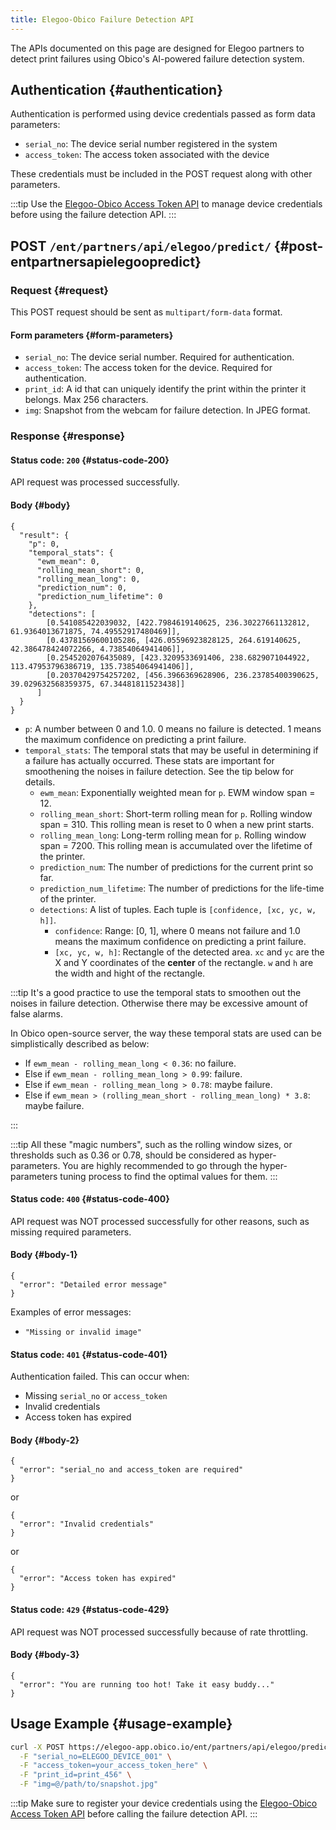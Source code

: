 ```yaml
---
title: Elegoo-Obico Failure Detection API
---
```


The APIs documented on this page are designed for Elegoo partners to detect print failures using Obico's AI-powered failure detection system.

## Authentication {#authentication}

Authentication is performed using device credentials passed as form data parameters:

- `serial_no`: The device serial number registered in the system
- `access_token`: The access token associated with the device

These credentials must be included in the POST request along with other parameters.

:::tip
Use the [Elegoo-Obico Access Token API](./elegoo-obico-access-token.md) to manage device credentials before using the failure detection API.
:::

## POST `/ent/partners/api/elegoo/predict/` {#post-entpartnersapielegoopredict}

### Request {#request}

This POST request should be sent as `multipart/form-data` format.

#### Form parameters {#form-parameters}

- `serial_no`: The device serial number. Required for authentication.
- `access_token`: The access token for the device. Required for authentication.
- `print_id`: A id that can uniquely identify the print within the printer it belongs. Max 256 characters.
- `img`: Snapshot from the webcam for failure detection. In JPEG format.

### Response {#response}

#### Status code: `200` {#status-code-200}

API request was processed successfully.

#### Body {#body}

```
{
  "result": {
    "p": 0,
    "temporal_stats": {
      "ewm_mean": 0,
      "rolling_mean_short": 0,
      "rolling_mean_long": 0,
      "prediction_num": 0,
      "prediction_num_lifetime": 0
    },
    "detections": [
        [0.541085422039032, [422.7984619140625, 236.30227661132812, 61.9364013671875, 74.49552917480469]],
        [0.43781569600105286, [426.05596923828125, 264.619140625, 42.386478424072266, 4.73854064941406]],
        [0.2545202076435089, [423.3209533691406, 238.6829071044922, 113.47953796386719, 135.73854064941406]],
        [0.20370429754257202, [456.3966369628906, 236.23785400390625, 39.029632568359375, 67.34481811523438]]
      ]
  }
}
```

- `p`: A number between 0 and 1.0. 0 means no failure is detected. 1 means the maximum confidence on predicting a print failure.
- `temporal_stats`: The temporal stats that may be useful in determining if a failure has actually occurred. These stats are important for smoothening the noises in failure detection. See the tip below for details.
    - `ewm_mean`: Exponentially weighted mean for `p`. EWM window span = 12.
    - `rolling_mean_short`: Short-term rolling mean for `p`. Rolling window span = 310. This rolling mean is reset to 0 when a new print starts.
    - `rolling_mean_long`: Long-term rolling mean for `p`. Rolling window span = 7200. This rolling mean is accumulated over the lifetime of the printer.
    - `prediction_num`: The number of predictions for the current print so far.
    - `prediction_num_lifetime`: The number of predictions for the life-time of the printer.
  - `detections`: A list of tuples. Each tuple is `[confidence, [xc, yc, w, h]]`.
    - `confidence`: Range: [0, 1], where 0 means not failure and 1.0 means the maximum confidence on predicting a print failure.
    - `[xc, yc, w, h]`: Rectangle of the detected area. `xc` and `yc` are the X and Y coordinates of the **center** of the rectangle. `w` and `h` are the width and hight of the rectangle.

:::tip
It's a good practice to use the temporal stats to smoothen out the noises in failure detection. Otherwise there may be excessive amount of false alarms.

In Obico open-source server, the way these temporal stats are used can be simplistically described as below:


- If `ewm_mean - rolling_mean_long < 0.36`: no failure.
- Else if `ewm_mean - rolling_mean_long > 0.99`: failure.
- Else if `ewm_mean - rolling_mean_long > 0.78`: maybe failure.
- Else if `ewm_mean > (rolling_mean_short - rolling_mean_long) * 3.8`: maybe failure.

:::

:::tip
All these "magic numbers", such as the rolling window sizes, or thresholds such as 0.36 or 0.78, should be considered as hyper-parameters. You are highly recommended to go through the hyper-parameters tuning process to find the optimal values for them.
:::

#### Status code: `400` {#status-code-400}

API request was NOT processed successfully for other reasons, such as missing required parameters.

#### Body {#body-1}

```
{
  "error": "Detailed error message"
}
```

Examples of error messages:
- `"Missing or invalid image"`

#### Status code: `401` {#status-code-401}

Authentication failed. This can occur when:
- Missing `serial_no` or `access_token`
- Invalid credentials
- Access token has expired

#### Body {#body-2}

```
{
  "error": "serial_no and access_token are required"
}
```

or

```
{
  "error": "Invalid credentials"
}
```

or

```
{
  "error": "Access token has expired"
}
```

#### Status code: `429` {#status-code-429}

API request was NOT processed successfully because of rate throttling.

#### Body {#body-3}

```
{
  "error": "You are running too hot! Take it easy buddy..."
}
```

## Usage Example {#usage-example}

```bash
curl -X POST https://elegoo-app.obico.io/ent/partners/api/elegoo/predict/ \
  -F "serial_no=ELEGOO_DEVICE_001" \
  -F "access_token=your_access_token_here" \
  -F "print_id=print_456" \
  -F "img=@/path/to/snapshot.jpg"
```

:::tip
Make sure to register your device credentials using the [Elegoo-Obico Access Token API](./elegoo-obico-access-token.md) before calling the failure detection API.
:::

